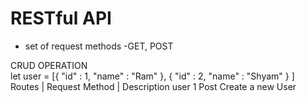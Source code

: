 # RESTful API 

- set of request methods 
-GET, POST


CRUD OPERATION  
let user = [{
    "id" : 1,
    "name" : "Ram"
},
{
    "id" : 2,
    "name" : "Shyam"
}
]
Routes    |   Request Method   |    Description 
user 1          Post                Create a new User